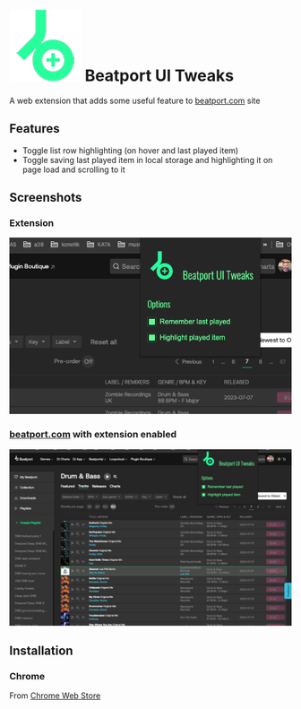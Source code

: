 # ![Beatport UI Tweaks](https://raw.githubusercontent.com/cstuncsik/beatport-ui-tweaks/master/src/assets/images/icon.png) Beatport UI Tweaks
A web extension that adds some useful feature to [beatport.com](https://www.beatport.com/) site

## Features
- Toggle list row highlighting (on hover and last played item)
- Toggle saving last played item in local storage and highlighting it on page load and scrolling to it

## Screenshots
### Extension
![Extension screenshot](https://raw.githubusercontent.com/cstuncsik/beatport-ui-tweaks/master/store-assets/extension-screenshot.jpg)
### [beatport.com](https://www.beatport.com/) with extension enabled
![Page screenshot](https://raw.githubusercontent.com/cstuncsik/beatport-ui-tweaks/master/store-assets/page-screenshot.jpg)

## Installation

### Chrome

From [Chrome Web Store](https://chrome.google.com/webstore/detail/beatport-ui-tweaks/cpbhbclfehplhjdfikckomhcdoppkbge)

